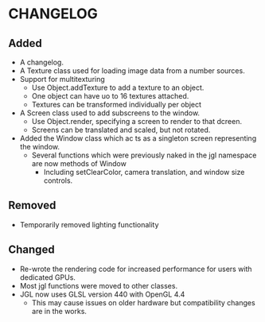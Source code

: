 # CHANGELOG

## Added 
* A changelog.
* A Texture class used for loading image data from a number sources.
* Support for multitexturing
  *  Use Object.addTexture to add a texture to an object.
  * One object can have uo to 16 textures attached.
  * Textures can be transformed individually per object
* A Screen class used to add subscreens to the window.
  * Use Object.render, specifying a screen to render to that dcreen.
  * Screens can be translated and scaled, but not rotated.
* Added the Window class which ac ts as a singleton screen representing the window.
  * Several functions which were previously naked in the jgl namespace are now methods of Window
    * Including setClearColor, camera translation, and window size controls.
  
## Removed  
* Temporarily removed lighting functionality

## Changed
* Re-wrote the rendering code for increased performance for users with dedicated GPUs.
* Most jgl functions were moved to other classes.
* JGL now uses GLSL version 440 with OpenGL 4.4
  * This may cause issues on older hardware but compatibility changes are in the works.
